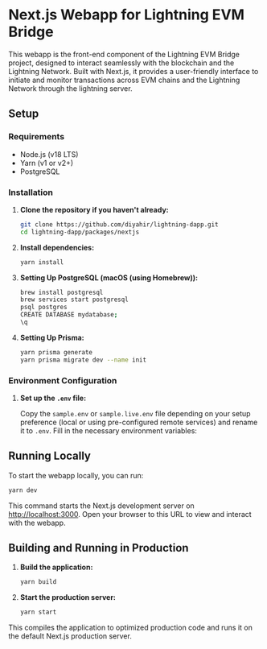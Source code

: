 # Next.js Webapp for Lightning EVM Bridge

This webapp is the front-end component of the Lightning EVM Bridge project, designed to interact seamlessly with the blockchain and the Lightning Network. Built with Next.js, it provides a user-friendly interface to initiate and monitor transactions across EVM chains and the Lightning Network through the lightning server.

## Setup

### Requirements

- Node.js (v18 LTS)
- Yarn (v1 or v2+)
- PostgreSQL

### Installation

1. **Clone the repository if you haven't already:**

   ```bash
   git clone https://github.com/diyahir/lightning-dapp.git
   cd lightning-dapp/packages/nextjs
   ```

2. **Install dependencies:**

   ```bash
   yarn install
   ```

3. **Setting Up PostgreSQL (macOS (using Homebrew)):**

   ```bash
   brew install postgresql
   brew services start postgresql
   psql postgres
   CREATE DATABASE mydatabase;
   \q
   ```

4. **Setting Up Prisma:**

   ```bash
   yarn prisma generate
   yarn prisma migrate dev --name init
   ```

### Environment Configuration

1. **Set up the `.env` file:**

   Copy the `sample.env` or `sample.live.env` file depending on your setup preference (local or using pre-configured remote services) and rename it to `.env`. Fill in the necessary environment variables:

## Running Locally

To start the webapp locally, you can run:

```bash
yarn dev
```

This command starts the Next.js development server on [http://localhost:3000](http://localhost:3000). Open your browser to this URL to view and interact with the webapp.

## Building and Running in Production

1. **Build the application:**

   ```bash
   yarn build
   ```

2. **Start the production server:**

   ```bash
   yarn start
   ```

This compiles the application to optimized production code and runs it on the default Next.js production server.
